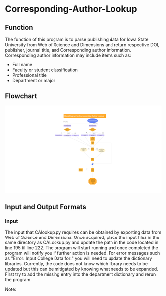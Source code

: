 # Corresponding-Author-Lookup

## Function

The function of this program is to parse publishing data for Iowa State University from Web of Science and Dimensions and return respective DOI, publisher, journal title, and Corresponding author information. Corresponding author information may include items such as:

* Full name
* Faculty or student classification
* Professional title
* Department or major


## Flowchart
![Flowchart](https://github.com/Andres1002/Corresponding-Author-Lookup/blob/main/Assets/Block%20Diagram%20for%20CA%20Lookup-cropped.svg)

## Input and Output Formats
### Input

The input that CAlookup.py requires can be obtained by exporting data from Web of Science and Dimensions. Once acquired, place the input files in the same directory as CALookup.py and update the path in the code located in line 195 til line 222. The program will start running and once completed the program will notify you if further action is needed. For error messages such as "Error: Input College Data for:" you will need to update the dictionary libraries. Currently, the code does not know which library needs to be updated but this can be mitigated by knowing what needs to be expanded. First try to add the missing entry into the department dictionary and rerun the program.

Note: 
